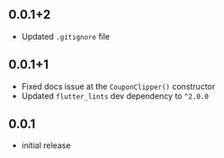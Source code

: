 ## 0.0.1+2

- Updated `.gitignore` file

## 0.0.1+1

- Fixed docs issue at the `CouponClipper()` constructor
- Updated `flutter_lints` dev dependency to `^2.0.0`

## 0.0.1

- initial release
